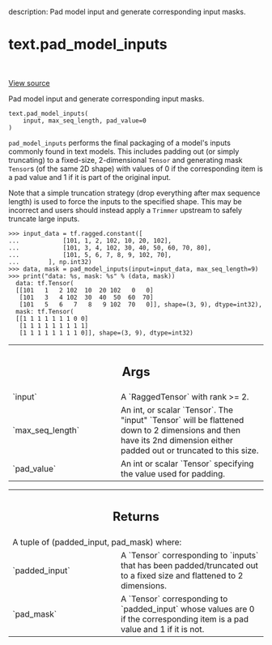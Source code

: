 description: Pad model input and generate corresponding input masks.

<div itemscope itemtype="http://developers.google.com/ReferenceObject">
<meta itemprop="name" content="text.pad_model_inputs" />
<meta itemprop="path" content="Stable" />
</div>

# text.pad_model_inputs

<!-- Insert buttons and diff -->

<table class="tfo-notebook-buttons tfo-api nocontent" align="left">

</table>

<a target="_blank" class="external" href="https://github.com/tensorflow/text/tree/master/tensorflow_text/python/ops/pad_model_inputs_ops.py">View
source</a>

Pad model input and generate corresponding input masks.

<pre class="devsite-click-to-copy prettyprint lang-py tfo-signature-link">
<code>text.pad_model_inputs(
    input, max_seq_length, pad_value=0
)
</code></pre>



<!-- Placeholder for "Used in" -->

`pad_model_inputs` performs the final packaging of a model's inputs commonly
found in text models. This includes padding out (or simply truncating) to a
fixed-size, 2-dimensional `Tensor` and generating mask `Tensor`s (of the same 2D
shape) with values of 0 if the corresponding item is a pad value and 1 if it is
part of the original input.

Note that a simple truncation strategy (drop everything after max sequence
length) is used to force the inputs to the specified shape. This may be
incorrect and users should instead apply a `Trimmer` upstream to safely truncate
large inputs.

```
>>> input_data = tf.ragged.constant([
...            [101, 1, 2, 102, 10, 20, 102],
...            [101, 3, 4, 102, 30, 40, 50, 60, 70, 80],
...            [101, 5, 6, 7, 8, 9, 102, 70],
...        ], np.int32)
>>> data, mask = pad_model_inputs(input=input_data, max_seq_length=9)
>>> print("data: %s, mask: %s" % (data, mask))
  data: tf.Tensor(
  [[101   1   2 102  10  20 102   0   0]
   [101   3   4 102  30  40  50  60  70]
   [101   5   6   7   8   9 102  70   0]], shape=(3, 9), dtype=int32),
  mask: tf.Tensor(
  [[1 1 1 1 1 1 1 0 0]
   [1 1 1 1 1 1 1 1 1]
   [1 1 1 1 1 1 1 1 0]], shape=(3, 9), dtype=int32)
```

<!-- Tabular view -->
 <table class="responsive fixed orange">
<colgroup><col width="214px"><col></colgroup>
<tr><th colspan="2"><h2 class="add-link">Args</h2></th></tr>

<tr>
<td>
`input`<a id="input"></a>
</td>
<td>
A `RaggedTensor` with rank >= 2.
</td>
</tr><tr>
<td>
`max_seq_length`<a id="max_seq_length"></a>
</td>
<td>
An int, or scalar `Tensor`. The "input" `Tensor` will be
flattened down to 2 dimensions and then have its 2nd dimension either
padded out or truncated to this size.
</td>
</tr><tr>
<td>
`pad_value`<a id="pad_value"></a>
</td>
<td>
An int or scalar `Tensor` specifying the value used for padding.
</td>
</tr>
</table>

<!-- Tabular view -->

 <table class="responsive fixed orange">
<colgroup><col width="214px"><col></colgroup>
<tr><th colspan="2"><h2 class="add-link">Returns</h2></th></tr>
<tr class="alt">
<td colspan="2">
A tuple of (padded_input, pad_mask) where:
</td>
</tr>
<tr>
<td>
`padded_input`<a id="padded_input"></a>
</td>
<td>
A `Tensor` corresponding to `inputs` that has been
padded/truncated out to a fixed size and flattened to 2
dimensions.
</td>
</tr><tr>
<td>
`pad_mask`<a id="pad_mask"></a>
</td>
<td>
A `Tensor` corresponding to `padded_input` whose values are
0 if the corresponding item is a pad value and 1 if it is not.
</td>
</tr>
</table>
